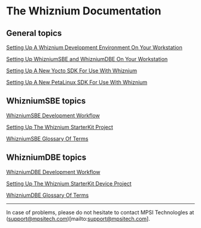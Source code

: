# The Whiznium Documentation

## General topics

[Setting Up A Whiznium Development Environment On Your Workstation](./setup.md)

[Setting Up WhizniumSBE and WhizniumDBE On Your Workstation](./setup_sbedbe.md)

[Setting Up A New Yocto SDK For Use With Whiznium](./setup_yocto.md)

[Setting Up A New PetaLinux SDK For Use With Whiznium](./setup_peta.md)

<!-- [Working With Cloud-based Whiznium (WaaS)](./whiz_cloud.md) -->

## WhizniumSBE topics

[WhizniumSBE Development Workflow](./sbe.md)

[Setting Up The Whiznium StarterKit Project](./wzsk.md)

<!-- [WhizniumSBE Model Files](./sbemdl.md) -->

[WhizniumSBE Glossary Of Terms](./sbegloss.md)

## WhizniumDBE topics

[WhizniumDBE Development Workflow](./dbe.md)

[Setting Up The Whiznium StarterKit Device Project](./wskd.md)

<!-- [WhizniumDBE Model Files](./dbemdl.md) -->

[WhizniumDBE Glossary Of Terms](./dbegloss.md)

---

In case of problems, please do not hesitate to contact MPSI Technologles at (support@mpsitech.com)[mailto:support@mpsitech.com].

